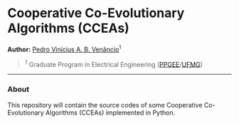 # Cooperative Co-Evolutionary Algorithms (CCEAs)

**Author:** [Pedro Vinícius A. B. Venâncio](https://www.linkedin.com/in/pedbrgs/)<sup>1</sup> <br />

> <sup>1</sup> Graduate Program in Electrical Engineering ([PPGEE](https://www.ppgee.ufmg.br/indexi.php)/[UFMG](https://ufmg.br/international-visitors))<br />

***

### About

This repository will contain the source codes of some Cooperative Co-Evolutionary Algorithms (CCEAs) implemented in Python.
